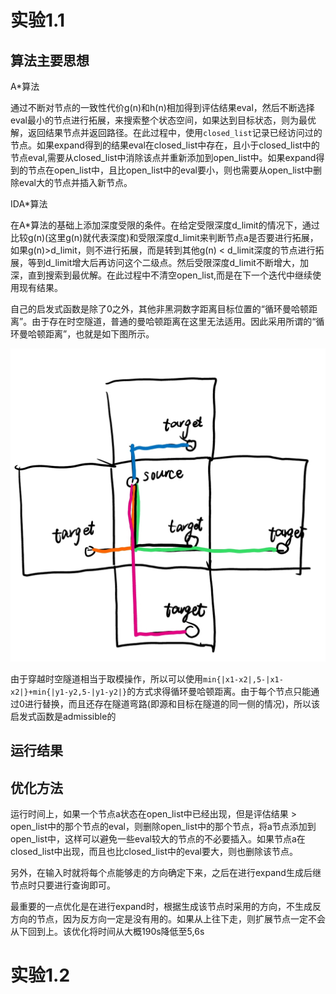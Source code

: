 # 实验1.1

## 算法主要思想

A*算法

通过不断对节点的一致性代价g(n)和h(n)相加得到评估结果eval，然后不断选择eval最小的节点进行拓展，来搜索整个状态空间，如果达到目标状态，则为最优解，返回结果节点并返回路径。在此过程中，使用`closed_list`记录已经访问过的节点。如果expand得到的结果eval在closed_list中存在，且小于closed_list中的节点eval,需要从closed_list中消除该点并重新添加到open_list中。如果expand得到的节点在open_list中，且比open_list中的eval要小，则也需要从open_list中删除eval大的节点并插入新节点。

IDA*算法

在A*算法的基础上添加深度受限的条件。在给定受限深度d_limit的情况下，通过比较g(n)(这里g(n)就代表深度)和受限深度d_limit来判断节点a是否要进行拓展，如果g(n)>d_limit，则不进行拓展，而是转到其他g(n) < d_limit深度的节点进行拓展，等到d_limit增大后再访问这个二级点。然后受限深度d_limit不断增大，加深，直到搜索到最优解。在此过程中不清空open_list,而是在下一个迭代中继续使用现有结果。

自己的启发式函数是除了0之外，其他非黑洞数字距离目标位置的“循环曼哈顿距离”。由于存在时空隧道，普通的曼哈顿距离在这里无法适用。因此采用所谓的“循环曼哈顿距离”，也就是如下图所示。

![](image/示意图.jpg)

由于穿越时空隧道相当于取模操作，所以可以使用`min{|x1-x2|,5-|x1-x2|}+min{|y1-y2,5-|y1-y2|}`的方式求得循环曼哈顿距离。由于每个节点只能通过0进行替换，而且还存在隧道弯路(即源和目标在隧道的同一侧的情况)，所以该启发式函数是admissible的

## 运行结果


## 优化方法

运行时间上，如果一个节点a状态在open_list中已经出现，但是评估结果 > open_list中的那个节点的eval，则删除open_list中的那个节点，将a节点添加到open_list中，这样可以避免一些eval较大的节点的不必要插入。如果节点a在closed_list中出现，而且也比closed_list中的eval要大，则也删除该节点。

另外，在输入时就将每个点能够走的方向确定下来，之后在进行expand生成后继节点时只要进行查询即可。

最重要的一点优化是在进行expand时，根据生成该节点时采用的方向，不生成反方向的节点，因为反方向一定是没有用的。如果从上往下走，则扩展节点一定不会从下回到上。该优化将时间从大概190s降低至5,6s

# 实验1.2
